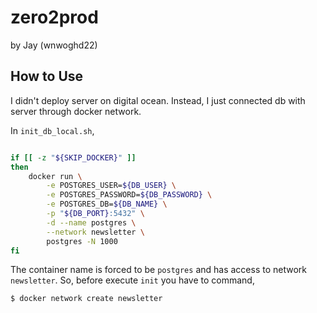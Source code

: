 # zero2prod

by Jay (wnwoghd22)

## How to Use

I didn't deploy server on digital ocean. Instead, I just connected db with server through docker network.

In `init_db_local.sh`,

```sh

if [[ -z "${SKIP_DOCKER}" ]]
then
    docker run \
        -e POSTGRES_USER=${DB_USER} \
        -e POSTGRES_PASSWORD=${DB_PASSWORD} \
        -e POSTGRES_DB=${DB_NAME} \
        -p "${DB_PORT}:5432" \
        -d --name postgres \
        --network newsletter \
        postgres -N 1000
fi
```

The container name is forced to be `postgres` and has access to network `newsletter`. So, before execute `init` you have to command,

```sh
$ docker network create newsletter
```

